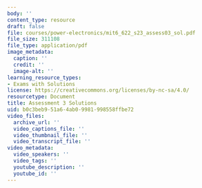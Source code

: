 ```yaml
---
body: ''
content_type: resource
draft: false
file: courses/power-electronics/mit6_622_s23_assess03_sol.pdf
file_size: 311108
file_type: application/pdf
image_metadata:
  caption: ''
  credit: ''
  image-alt: ''
learning_resource_types:
- Exams with Solutions
license: https://creativecommons.org/licenses/by-nc-sa/4.0/
resourcetype: Document
title: Assessment 3 Solutions
uid: b0c3beb9-51a6-4ab0-9981-998558ffbe72
video_files:
  archive_url: ''
  video_captions_file: ''
  video_thumbnail_file: ''
  video_transcript_file: ''
video_metadata:
  video_speakers: ''
  video_tags: ''
  youtube_description: ''
  youtube_id: ''
---
```

